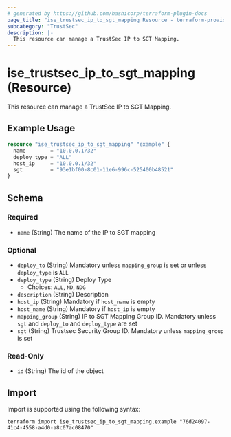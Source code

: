 ```yaml
---
# generated by https://github.com/hashicorp/terraform-plugin-docs
page_title: "ise_trustsec_ip_to_sgt_mapping Resource - terraform-provider-ise"
subcategory: "TrustSec"
description: |-
  This resource can manage a TrustSec IP to SGT Mapping.
---
```


# ise_trustsec_ip_to_sgt_mapping (Resource)

This resource can manage a TrustSec IP to SGT Mapping.

## Example Usage

```terraform
resource "ise_trustsec_ip_to_sgt_mapping" "example" {
  name        = "10.0.0.1/32"
  deploy_type = "ALL"
  host_ip     = "10.0.0.1/32"
  sgt         = "93e1bf00-8c01-11e6-996c-525400b48521"
}
```

<!-- schema generated by tfplugindocs -->
## Schema

### Required

- `name` (String) The name of the IP to SGT mapping

### Optional

- `deploy_to` (String) Mandatory unless `mapping_group` is set or unless `deploy_type` is `ALL`
- `deploy_type` (String) Deploy Type
  - Choices: `ALL`, `ND`, `NDG`
- `description` (String) Description
- `host_ip` (String) Mandatory if `host_name` is empty
- `host_name` (String) Mandatory if `host_ip` is empty
- `mapping_group` (String) IP to SGT Mapping Group ID. Mandatory unless `sgt` and `deploy_to` and `deploy_type` are set
- `sgt` (String) Trustsec Security Group ID. Mandatory unless `mapping_group` is set

### Read-Only

- `id` (String) The id of the object

## Import

Import is supported using the following syntax:

```shell
terraform import ise_trustsec_ip_to_sgt_mapping.example "76d24097-41c4-4558-a4d0-a8c07ac08470"
```

